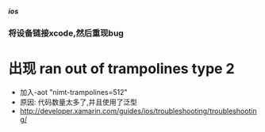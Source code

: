 ##### ios
### 将设备链接xcode,然后重现bug
# 出现 ran out of trampolines type 2
* 加入-aot "nimt-trampolines=512"
* 原因: 代码数量太多了,并且使用了泛型
* http://developer.xamarin.com/guides/ios/troubleshooting/troubleshooting/
